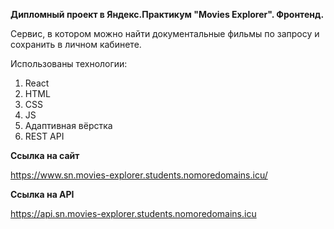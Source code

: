 **Дипломный проект в Яндекс.Практикум "Movies Explorer". Фронтенд.**

Сервис, в котором можно найти документальные фильмы по запросу и сохранить в личном кабинете.

Использованы технологии:
1. React
2. HTML
3. CSS
4. JS
5. Адаптивная вёрстка
6. REST API

**Ссылка на сайт**

https://www.sn.movies-explorer.students.nomoredomains.icu/

**Ссылка на API**

https://api.sn.movies-explorer.students.nomoredomains.icu

